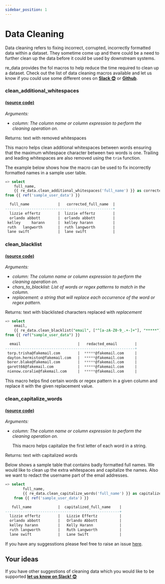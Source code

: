 ```yaml
---
sidebar_position: 1
---
```


# Data Cleaning

Data cleaning refers to fixing incorrect, corrupted, incorrectly formatted data within a dataset. They sometime come up and there could be a need to further clean up the data before it could be used by downstream systems.

re_data provides the fol macros to help reduce the time required to clean up a dataset. Check out the list of data cleaning macros available and let us know if you could use some different ones on **[Slack 😊](https://www.getre.io/slack)** or **[Github](https://github.com/re-data/re-data/issues/new?assignees=&labels=&template=macro_request.md&title=%5BMACRO%5D)**.

### clean_additional_whitespaces
#### [(source code)](https://re-data.github.io/dbt-re-data/#!/macro/macro.re_data.clean_additional_whitespaces)
*Arguments:*
- *column: The column name or column expression to perform the cleaning operation on.*

Returns: text with removed whitespaces

This macro helps clean additional whitespaces between words ensuring that the maximum whitespace character between two words is one. Trailing and leading whitespaces are also removed using the `trim` function.

The example below shows how the macro can be used to fix incorrectly formatted names in a sample user table.

```sql
=> select
    full_name,
    {{ re_data.clean_additional_whitespaces('full_name') }} as corrected_full_name
from {{ ref('sample_user_data') }}

  full_name             |   corrected_full_name  |   
-------------------------------------------------+
  lizzie effertz        |  lizzie effertz        |
  orlando abbott        |  orlando abbott        |
 kelley     harann      |  kelley harann         |
 ruth   langworth       |  ruth langworth        |
 lane swift             |  lane swift            |
```
### clean_blacklist
#### [(source code)](https://re-data.github.io/dbt-re-data/#!/macro/macro.re_data.clean_blacklist)
*Arguments:*
- *column: The column name or column expression to perform the cleaning operation on.*
- *chars_to_blacklist: List of words or regex patterns to match in the column.*
- *replacement: a string that will replace each occurrence of the word or regex pattern.*

Returns: text with blacklisted characters replaced with *replacement*

```sql
=> select 
    email,
    {{ re_data.clean_blacklist("email", ["^[a-zA-Z0-9_.+-]+"], "*****") }} as redacted_email 
from {{ ref("sample_user_data") }}

  email                          |   redacted_email        |   
-----------------------------------------------------------+
 torp.trisha@fakemail.com        |  *****@fakemail.com     |
 dayton.hermiston@fakemail.com   |  *****@fakemail.com     |
 borer.blake@fakemail.com        |  *****@fakemail.com     |
 garett66@fakemail.com           |  *****@fakemail.com     |
 nienow.coralie@fakemail.com     |  *****@fakemail.com     |
```

This macro helps find certain words or regex pattern in a given column and replace it with the given replacement value.
### clean_capitalize_words
#### [(source code)](https://re-data.github.io/dbt-re-data/#!/macro/macro.re_data.clean_capitalize_words)
*Arguments:*
- *column: The column name or column expression to perform the cleaning operation on.*

    This macro helps capitalize the first letter of each word in a string.

Returns: text with capitalized words

Below shows a sample table that contains badly formatted full names. We would like to clean up the extra whitespaces and capitalize the names. Also we want to redact the username part of the email addresses.

```sql
=> select
        full_name,
        {{ re_data.clean_capitalize_words('full_name') }} as capitalized_full_name
    from {{ ref('sample_user_data') }}

   full_name            |  capitalized_full_name    |
----------------------------------------------------+
  lizzie effertz        |   Lizzie Effertz          |
  orlando abbott        |   Orlando Abbott          |
  kelley harann         |   Kelly Harann            |
  ruth langworth        |   Ruth Langworth          |
  lane swift            |   Lane Swift              |
```

If you have any suggesstions please feel free to raise an issue [here](https://github.com/re-data/re-data/issues).

## Your ideas

If you have other suggestions of cleaning data which you would like to be supported
**[let us know on Slack! 😊](https://www.getre.io/slack)**
